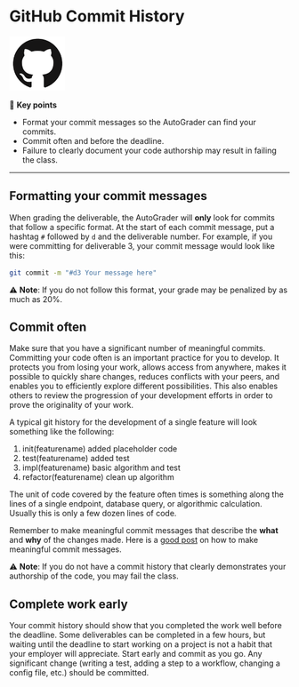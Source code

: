 # GitHub Commit History

![GitHub logo](gitHubLogo.png)

🔑 **Key points**

- Format your commit messages so the AutoGrader can find your commits.
- Commit often and before the deadline.
- Failure to clearly document your code authorship may result in failing the class.

---

## Formatting your commit messages

When grading the deliverable, the AutoGrader will **only** look for commits that follow a specific format. At the start of each commit message, put a hashtag `#` followed by `d` and the deliverable number. For example, if you were committing for deliverable 3, your commit message would look like this:

```bash
git commit -m "#d3 Your message here"
```

⚠️ **Note**: If you do not follow this format, your grade may be penalized by as much as 20%.

## Commit often

Make sure that you have a significant number of meaningful commits. Committing your code often is an important practice for you to develop. It protects you from losing your work, allows access from anywhere, makes it possible to quickly share changes, reduces conflicts with your peers, and enables you to efficiently explore different possibilities. This also enables others to review the progression of your development efforts in order to prove the originality of your work.

A typical git history for the development of a single feature will look something like the following:

1. init(featurename) added placeholder code
1. test(featurename) added test
1. impl(featurename) basic algorithm and test
1. refactor(featurename) clean up algorithm

The unit of code covered by the feature often times is something along the lines of a single endpoint, database query, or algorithmic calculation. Usually this is only a few dozen lines of code.

Remember to make meaningful commit messages that describe the **what** and **why** of the changes made. Here is a [good post](https://www.freecodecamp.org/news/how-to-write-better-git-commit-messages/) on how to make meaningful commit messages.

⚠️ **Note**: If you do not have a commit history that clearly demonstrates your authorship of the code, you may fail the class.

## Complete work early

Your commit history should show that you completed the work well before the deadline. Some deliverables can be completed in a few hours, but waiting until the deadline to start working on a project is not a habit that your employer will appreciate. Start early and commit as you go. Any significant change (writing a test, adding a step to a workflow, changing a config file, etc.) should be committed.
